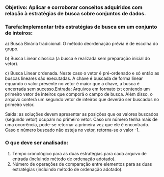 ### Objetivo: Aplicar e corroborar conceitos adquiridos com relação à estratégias de busca sobre conjuntos de dados. 

### Tarefa:Implementar três estratégias de busca em um conjunto de inteiros:

a) Busca Binária tradicional. O método deordenação prévia é de escolha do grupo.

b) Busca Linear clássica (a busca é realizada sem preparação inicial do vetor).

c) Busca Linear ordenada. Neste caso o vetor é pré-ordenado e só então as buscas lineares são executadas. A chave é buscada de forma linear  equando o valor presente no vetor é maior que a chave, a busca é encerrada sem sucesso.Entrada: Arquivos em formato txt contendo um primeiro vetor de inteiros que comporá o campo de busca.  Além  disso,  o  arquivo  conterá  um  segundo  vetor  de  inteiros  que  deverão  ser  buscados  no primeiro vetor.

Saída: as soluções devem apresentar as posições que os valores buscados (segundo vetor) ocupam no primeiro vetor. Caso um número tenha mais de uma ocorrência, pode-se retornar a primeira vez que ele é encontrado. Caso o número buscado não esteja no vetor, retorna-se o valor -1.

### O que deve ser analisado:
1) Tempo  cronológico  para  as  duas  estratégias  para  cada  arquivo  de  entrada  (incluindo  método  de ordenação adotado).
2) Número de operações de comparação entre elementos para as duas estratégias  (incluindo método de ordenação adotado).
